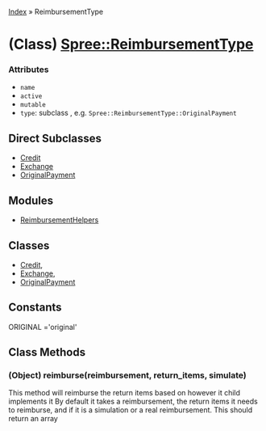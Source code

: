[Index](../_index.md) » ReimbursementType

# (Class) [Spree::ReimbursementType](http://m.gymplayer.com/reimbursement_type.rb)

### Attributes
* `name`
* `active`
* `mutable`
* `type`: subclass , e.g. `Spree::ReimbursementType::OriginalPayment`

## Direct Subclasses
* [Credit](ReimbursementType/Credit.md)
* [Exchange](ReimbursementType/Exchange.md)
* [OriginalPayment](ReimbursementType/OriginalPayment.md)

## Modules
* [ReimbursementHelpers](ReimbursementType/ReimbursementHelpers.md)

## Classes 
* [Credit](ReimbursementType/Credit.md),
* [Exchange](ReimbursementType/Exchange.md),
* [OriginalPayment](ReimbursementType/OriginalPayment.md)

## Constants
ORIGINAL ='original'

## Class Methods
### (Object) **reimburse**(reimbursement, return_items, simulate)
This method will reimburse the return items based on however it child
implements it By default it takes a reimbursement, the return items it needs
to reimburse, and if it is a simulation or a real reimbursement. This should
return an array
